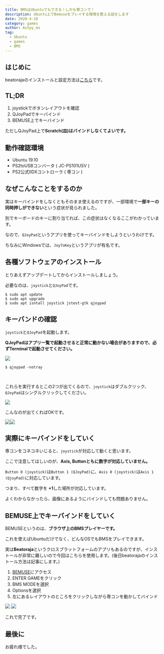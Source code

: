 ```yaml
---
title: BMSはUbuntuでもできる！しかも専コンで！
description: Ubuntu上でBemuseをプレイする環境を整える話をします
date: 2020-4-10
category: games
author: Astpy_ms
tag:
  - Ubuntu
  - games
  - BMS
---
```



## はじめに

beatorajaのインストールと設定方法は[こちら](https://students-tech.blog/post/beatoraja-on-Linux)です。


## TL;DR

1. joystickでボタンレイアウトを確認
2. QJoyPadでキーバインド
3. BEMUSE上でキーバインド

ただしQJoyPad上で**Scratch(皿)はバインドしなくてよいです。**


## 動作確認環境

- Ubuntu 19.10
- PS2toUSBコンバータ ( JC-PS101USV )
- PS2公式IIDXコントローラ ( 専コン )


## なぜこんなことをするのか

実はキーバインドをしなくともそのまま使えるのですが、一部環境で**一部キーの同時押しができない**という症状が見られました。

別でキーボードのキーに割り当てれば、この症状はなくなるここがわかっています。

なので、`QJoyPad`というアプリを使ってキーバインドをしようというわけです。

ちなみにWindowsでは、`JoyToKey`というアプリが有名です。


## 各種ソフトウェアのインストール

とりあえずアップデートしてからインストールしましょう。

必要なのは、`joystick`と`QJoyPad`です。

```
$ sudo apt update
$ sudo apt upgrade
$ sudo apt isntall joystick jstest-gtk qjoypad
```

## キーバンドの確認

`joystick`と`QJoyPad`を起動します。

**QJoyPadはアプリ一覧で起動させると正常に動かない場合がありますので、必ずTerminalで起動させてください。**
<br>

![](../.vuepress/public/imgs/BMS1.png)

```
$ qjoypad -notray
```
<br>

これらを実行するとこの2つが出てくるので、`joystick`はダブルクリック、`QJoyPad`はシングルクリックしてください。

![](../.vuepress/public/imgs/BMS2.png)
<br>

こんなのが出てくればOKです。

![](../.vuepress/public/imgs/BMS3.png)![](../.vuepress/public/imgs/BMS4.png)


## 実際にキーバインドをしていく

専コンをコネコネいじると、`joystick`が対応して動くと思います。

ここで注意してほしいのが、**Axis, Buttonともに数字が対応していません。**

`Button 0 (joystick)`は`Button 1 (QJoyPad)`に、`Axis 0 (joystick)`は`Axis 1 (QjoyPad)`に対応しています。

つまり、すべて数字を **+1**した場所が対応しています。

よくわからなかったら、画像にあるようにバインドしても問題ありません。


## BEMUSE上でキーバインドをしていく

BEMUSEというのは、**ブラウザ上のBMSプレイヤーです。**

これを使えばUbuntuだけでなく、どんなOSでもBMSをプレイできます。

実は**Beatoraja**というクロスプラットフォームのアプリもあるのですが、インストールが非常に難しいので今回はこちらを使用します。(後日beatorajaのインストール方法は記事にします。)

1. [BEMUSE](https://bemuse.ninja)にアクセス
2. ENTER GAMEをクリック
3. BMS MODEを選択
4. Optionsを選択
5. 左にあるレイアウトのところをクリックしながら専コンを動かしてバインド

![](../.vuepress/public/imgs/BMS5.png)
![](../.vuepress/public/imgs/BMS6.png)

これで完了です。


## 最後に

お疲れ様でした。